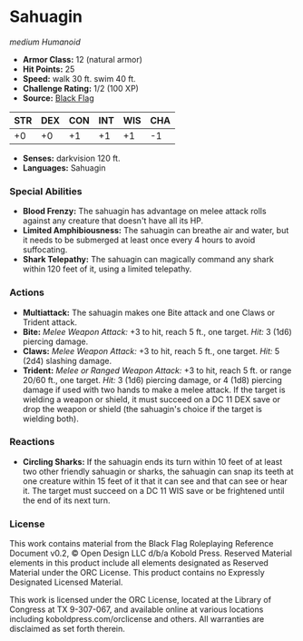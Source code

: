# Sahuagin

*medium* *Humanoid*

- **Armor Class:** 12 (natural armor)
- **Hit Points:** 25 
- **Speed:** walk 30 ft. swim 40 ft.
- **Challenge Rating:** 1/2 (100 XP)
- **Source:** [Black Flag](https://koboldpress.com/kpstore/product/tovrpg-pg-mv/)

| STR | DEX | CON | INT | WIS | CHA |
| --- | --- | --- | --- | --- | --- |
| +0 | +0 | +1 | +1 | +1 | -1 |

- **Senses:** darkvision 120 ft.
- **Languages:** Sahuagin

### Special Abilities

- **Blood Frenzy:** The sahuagin has advantage on melee attack rolls against any creature that doesn't have all its HP.
- **Limited Amphibiousness:** The sahuagin can breathe air and water, but it needs to be submerged at least once every 4 hours to avoid suffocating.
- **Shark Telepathy:** The sahuagin can magically command any shark within 120 feet of it, using a limited telepathy.

### Actions

- **Multiattack:** The sahuagin makes one Bite attack and one Claws or Trident attack.
- **Bite:** _Melee Weapon Attack:_ +3 to hit, reach 5 ft., one target. _Hit:_ 3 (1d6) piercing damage.
- **Claws:** _Melee Weapon Attack:_ +3 to hit, reach 5 ft., one target. _Hit:_ 5 (2d4) slashing damage.
- **Trident:** _Melee or Ranged Weapon Attack:_ +3 to hit, reach 5 ft. or range 20/60 ft., one target. _Hit:_ 3 (1d6) piercing damage, or 4 (1d8) piercing damage if used with two hands to make a melee attack. If the target is wielding a weapon or shield, it must succeed on a DC 11 DEX save or drop the weapon or shield (the sahuagin's choice if the target is wielding both).

### Reactions

- **Circling Sharks:** If the sahuagin ends its turn within 10 feet of at least two other friendly sahuagin or sharks, the sahuagin can snap its teeth at one creature within 15 feet of it that it can see and that can see or hear it. The target must succeed on a DC 11 WIS save or be frightened until the end of its next turn.


### License

This work contains material from the Black Flag Roleplaying Reference Document v0.2, © Open Design LLC d/b/a Kobold Press. Reserved Material elements in this product include all elements designated as Reserved Material under the ORC License. This product contains no Expressly Designated Licensed Material.

This work is licensed under the ORC License, located at the Library of Congress at TX 9-307-067, and available online at various locations including koboldpress.com/orclicense and others. All warranties are disclaimed as set forth therein.
